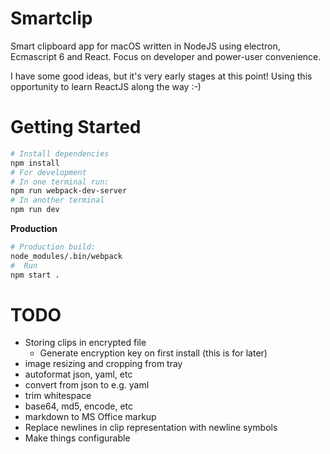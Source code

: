 # Smartclip #

Smart clipboard app for macOS written in NodeJS using electron, Ecmascript 6 and React. Focus on developer and power-user convenience.

I have some good ideas, but it's very early stages at this point! Using this opportunity to learn ReactJS along the way :-)

# Getting Started #

```bash
# Install dependencies
npm install
# For development
# In one terminal run:
npm run webpack-dev-server
# In another terminal
npm run dev
```

**Production**
```bash
# Production build:
node_modules/.bin/webpack
#  Run
npm start .
```


# TODO #
- Storing clips in encrypted file
    - Generate encryption key on first install (this is for later)
- image resizing and cropping from tray
- autoformat json, yaml, etc
- convert from json to e.g. yaml
- trim whitespace
- base64, md5, encode, etc
- markdown to MS Office markup
- Replace newlines in clip representation with newline symbols
- Make things configurable